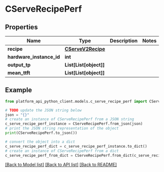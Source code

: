# CServeRecipePerf


## Properties

Name | Type | Description | Notes
------------ | ------------- | ------------- | -------------
**recipe** | [**CServeV2Recipe**](CServeV2Recipe.md) |  | 
**hardware_instance_id** | **int** |  | 
**output_tp** | **List[List[object]]** |  | 
**mean_ttft** | **List[List[object]]** |  | 

## Example

```python
from platform_api_python_client.models.c_serve_recipe_perf import CServeRecipePerf

# TODO update the JSON string below
json = "{}"
# create an instance of CServeRecipePerf from a JSON string
c_serve_recipe_perf_instance = CServeRecipePerf.from_json(json)
# print the JSON string representation of the object
print(CServeRecipePerf.to_json())

# convert the object into a dict
c_serve_recipe_perf_dict = c_serve_recipe_perf_instance.to_dict()
# create an instance of CServeRecipePerf from a dict
c_serve_recipe_perf_from_dict = CServeRecipePerf.from_dict(c_serve_recipe_perf_dict)
```
[[Back to Model list]](../README.md#documentation-for-models) [[Back to API list]](../README.md#documentation-for-api-endpoints) [[Back to README]](../README.md)


